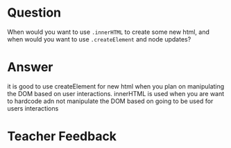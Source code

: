 # Question
When would you want to use `.innerHTML` to create some new html, and when would you want to use `.createElement` and node updates?
# Answer
it is good to use createElement for new html when you plan on manipulating the DOM based on user interactions. innerHTML is used when you are want to hardcode adn not manipulate the DOM based on going to be used for users interactions

# Teacher Feedback